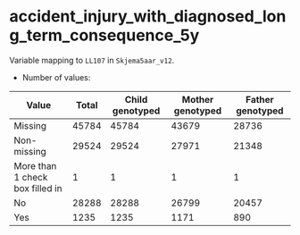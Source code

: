 # accident_injury_with_diagnosed_long_term_consequence_5y
Variable mapping to `LL107` in `Skjema5aar_v12`.
- Number of values:

| Value | Total | Child genotyped | Mother genotyped | Father genotyped |
| ----- | ----- | --------------- | ---------------- | ---------------- |
| Missing | 45784 | 45784 | 43679 | 28736 |
| Non-missing | 29524 | 29524 | 27971 | 21348 |
| More than 1 check box filled in | 1 | 1 | 1 |1 |
| No | 28288 | 28288 | 26799 |20457 |
| Yes | 1235 | 1235 | 1171 |890 |



